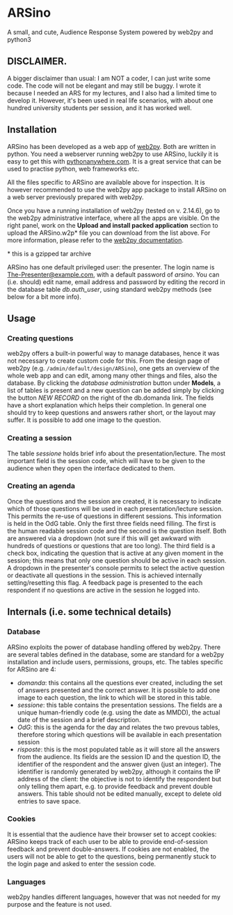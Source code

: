 # ARSino
A small, and cute, Audience Response System powered by web2py and python3

## DISCLAIMER. 
A bigger disclaimer than usual: I am NOT a coder, I can just write some code. The code will not be elegant and may still be buggy. I wrote it because I needed an ARS for my lectures, and I also had a limited time to develop it. However, it's been used in real life scenarios, with about one hundred university students per session, and it has worked well.

## Installation
ARSino has been developed as a web app of [web2py](http://web2py.com/). Both are written in python. You need a webserver running web2py to use ARSino, luckily it is easy to get this with [pythonanywhere.com](https://www.pythonanywhere.com). It is a great service that can be used to practise python, web frameworks etc. 

All the files specific to ARSino are available above for inspection. It is however recommended to use the web2py app package to install ARSino on a web server previously prepared with web2py. 

Once you have a running installation of web2py (tested on v. 2.14.6), go to the web2py administrative interface, where all the apps are visible. On the right panel, work on the **Upload and install packed application** section to upload the ARSino.w2p\* file you can download from the list above. For more information, please refer to the [web2py documentation](http://web2py.com/init/default/documentation).

\* this is a gzipped tar archive

ARSino has one default privileged user: the presenter. The login name is The-Presenter@example.com, with a default password of *arsino*. You can (i.e. should) edit name, email address and password by editing the record in the database table *db.auth_user*, using standard web2py methods (see below for a bit more info).

## Usage
### Creating questions
web2py offers a built-in powerful way to manage databases, hence it was not necessary to create custom code for this. From the design page of web2py (e.g. `/admin/default/design/ARSino`),  one gets an overview of the whole web app and can edit, among many other things and files, also the database. By clicking the *database administration* button under **Models**, a list of tables is present and a new question can be added simply by clicking the button *NEW RECORD* on the right of the db.domanda link. The fields have a short explanation which helps their completion. In general one should try to keep questions and answers rather short, or the layout may suffer. It is possible to add one image to the question.

### Creating a session
The table *sessione* holds brief info about the presentation/lecture. The most important field is the session code, which will have to be given to the audience when they open the interface dedicated to them.

### Creating an agenda
Once the questions and the session are created, it is necessary to indicate which of those questions will be used in each presentation/lecture session. This permits the re-use of questions in different sessions. This information is held in the OdG table. Only the first three fields need filling. The first is the human readable session code and the second is the question itself. Both are answered via a dropdown (not sure if this will get awkward with hundreds of questions or questions that are too long). The third field is a check box, indicating the question that is active at any given moment in the session; this means that only one question should be active in each session. A dropdown in the presenter's console permits to select the active question or deactivate all questions in the session. This is achieved internally setting/resetting this flag. A feedback page is presented to the each respondent if no questions are active in the session he logged into. 

## Internals (i.e. some technical details)
### Database

ARSino exploits the power of database handling offered by web2py. There are several tables defined in the database, some are standard for a web2py installation and include users, permissions, groups, etc. The tables specific for ARSino are 4:
- *domanda*: this contains all the questions ever created, including the set of answers presented and the correct answer. It is possible to add one image to each question, the link to which will be stored in this table.
- *sessione*: this table contains the presentation sessions. The fields are a unique human-friendly code (e.g. using the date as MMDD), the actual date of the session and a brief description.
- *OdG*: this is the agenda for the day and relates the two prevous tables, therefore storing which questions will be available in each presentation session
- *risposte*: this is the most populated table as it will store all the answers from the audience. Its fields are the session ID and the question ID, the identifier of the respondent and the answer given (just an integer). The identifier is randomly generated by web2py, although it contains the IP address of the client: the objective is not to identify the respondent but only telling them apart, e.g. to provide feedback and prevent double answers. This table should not be edited manually, except to delete old entries to save space.

### Cookies
It is essential that the audience have their browser set to accept cookies: ARSino keeps track of each user to be able to provide end-of-session feedback and prevent double-answers. If cookies are not enabled, the users will not be able to get to the questions, being permanently stuck to the login page and asked to enter the session code.

### Languages
web2py handles different languages, however that was not needed for my purpose and the feature is not used.
